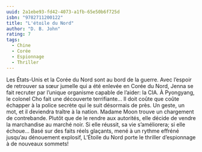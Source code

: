 ```yaml
---
uuid: 2a1ebe93-fd42-4073-a1fb-65e50b6f725d
isbn: "9782711200122"
title: "L'étoile du Nord"
author: "D. B. John"
rating: 7
tags:
  - Chine
  - Corée
  - Espionnage
  - Thriller
---
```


Les États-Unis et la Corée du Nord sont au bord de la guerre. Avec l’espoir de retrouver sa sœur jumelle qui a été enlevée en Corée du Nord, Jenna se fait recruter par l’unique organisme capable de l’aider: la CIA. À Pyongyang, le colonel Cho fait une découverte terrifiante… Il doit coûte que coûte échapper à la police secrète qui le suit désormais de près. Un geste, un mot, et il deviendra traître à la nation. Madame Moon trouve un chargement de contrebande. Plutôt que de le rendre aux autorités, elle décide de vendre la marchandise au marché noir. Si elle réussit, sa vie s’améliorera; si elle échoue… Basé sur des faits réels glaçants, mené à un rythme effréné jusqu’au dénouement explosif, L’Étoile du Nord porte le thriller d’espionnage à de nouveaux sommets!
